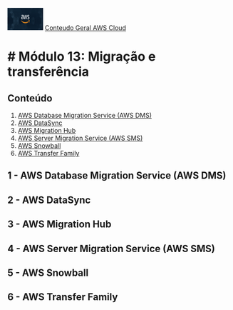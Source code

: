  <img src="../images/extra/banner_aws.png" alt="aws" width=80 height=50 /> [Conteudo Geral AWS Cloud][1]

[1]: https://github.com/weder96/aws-certification-learning

# # Módulo 13: Migração e transferência

## Conteúdo
1. <a href="#section-1"> AWS Database Migration Service (AWS DMS) </a>
2. <a href="#section-2"> AWS DataSync </a>
3. <a href="#section-3"> AWS Migration Hub </a>
4. <a href="#section-4"> AWS Server Migration Service (AWS SMS) </a>
5. <a href="#section-5"> AWS Snowball </a>
6. <a href="#section-6"> AWS Transfer Family </a>


## <a id="section-1" ></a> **1 - AWS Database Migration Service (AWS DMS)**
## <a id="section-2" ></a> **2 - AWS DataSync**
## <a id="section-3" ></a> **3 - AWS Migration Hub**
## <a id="section-4" ></a> **4 - AWS Server Migration Service (AWS SMS)**
## <a id="section-5" ></a> **5 - AWS Snowball**
## <a id="section-6" ></a> **6 - AWS Transfer Family**